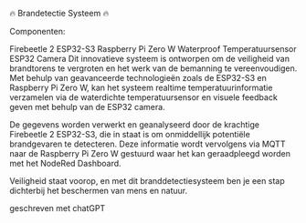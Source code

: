 🔥 Brandetectie Systeem 🔥

Componenten:

Firebeetle 2 ESP32-S3
Raspberry Pi Zero W
Waterproof Temperatuursensor
ESP32 Camera
Dit innovatieve systeem is ontworpen om de veiligheid van brandtorens te vergroten en het werk van de bemanning te vereenvoudigen. Met behulp van geavanceerde technologieën zoals de ESP32-S3 en Raspberry Pi Zero W, kan het systeem realtime temperatuurinformatie verzamelen via de waterdichte temperatuursensor en visuele feedback geven met behulp van de ESP32 camera.

De gegevens worden verwerkt en geanalyseerd door de krachtige Firebeetle 2 ESP32-S3, die in staat is om onmiddellijk potentiële brandgevaren te detecteren. Deze informatie wordt vervolgens via MQTT naar de Raspberry Pi Zero W gestuurd waar het kan geraadpleegd worden met het NodeRed Dashboard.

Veiligheid staat voorop, en met dit branddetectiesysteem ben je een stap dichterbij het beschermen van mens en natuur.

geschreven met chatGPT 
